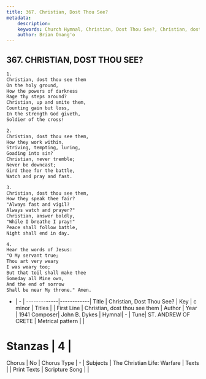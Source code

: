 ```yaml
---
title: 367. Christian, Dost Thou See?
metadata:
    description: 
    keywords: Church Hymnal, Christian, Dost Thou See?, Christian, dost thou see them, 
    author: Brian Onang'o
---
```



## 367. CHRISTIAN, DOST THOU SEE?

```txt
1.
Christian, dost thou see them 
On the holy ground, 
How the powers of darkness 
Rage thy steps around? 
Christian, up and smite them, 
Counting gain but loss, 
In the strength God giveth, 
Soldier of the cross! 

2.
Christian, dost thou see them, 
How they work within, 
Striving, tempting, luring, 
Goading into sin? 
Christian, never tremble; 
Never be downcast; 
Gird thee for the battle, 
Watch and pray and fast. 

3.
Christian, dost thou see them, 
How they speak thee fair? 
"Always fast and vigil? 
Always watch and prayer?" 
Christian, answer boldly, 
"While I breathe I pray!" 
Peace shall follow battle, 
Night shall end in day. 

4.
Hear the words of Jesus: 
"O My servant true; 
Thou art very weary 
I was weary too; 
But that toil shall make thee 
Someday all Mine own, 
And the end of sorrow 
Shall be near My throne." Amen.
```

- |   -  |
-------------|------------|
Title | Christian, Dost Thou See? |
Key | c minor |
Titles |  |
First Line | Christian, dost thou see them |
Author | 
Year | 1941
Composer| John B. Dykes |
Hymnal|  - |
Tune| ST. ANDREW OF CRETE |
Metrical pattern | |
# Stanzas | 4 |
Chorus | No |
Chorus Type | - |
Subjects | The Christian Life: Warfare |
Texts |  |
Print Texts | 
Scripture Song |  |
  
